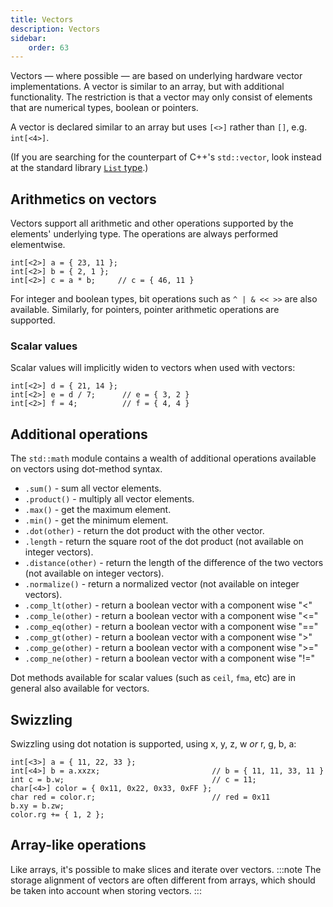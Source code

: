 ```yaml
---
title: Vectors
description: Vectors
sidebar:
    order: 63
---
```


Vectors &mdash; where possible &mdash; are based on underlying hardware vector implementations. A vector is similar to an array, but 
with additional functionality. The restriction is that a vector may only consist of elements that are numerical
types, boolean or pointers.

A vector is declared similar to an array but uses `[<>]` rather than `[]`, e.g. `int[<4>]`.

(If you are searching for the counterpart of C++'s `std::vector`, look instead at the standard
library [`List` type](/language-common/arrays/#dynamic-arrays-and-lists).)

## Arithmetics on vectors

Vectors support all arithmetic and other operations supported by the elements' underlying type. The operations are
always performed elementwise.

```c3
int[<2>] a = { 23, 11 };
int[<2>] b = { 2, 1 };
int[<2>] c = a * b;     // c = { 46, 11 }
```

For integer and boolean types, bit operations such as `^ | & << >>` are also available. Similarly, for pointers, pointer arithmetic operations are supported.

### Scalar values

Scalar values will implicitly widen to vectors when used with vectors:

```c3
int[<2>] d = { 21, 14 };
int[<2>] e = d / 7;      // e = { 3, 2 }
int[<2>] f = 4;          // f = { 4, 4 }
```

## Additional operations

The `std::math` module contains a wealth of additional operations available on vectors using dot-method syntax.

- `.sum()` - sum all vector elements.
- `.product()` - multiply all vector elements.
- `.max()` - get the maximum element.
- `.min()` - get the minimum element.
- `.dot(other)` - return the dot product with the other vector.
- `.length` - return the square root of the dot product (not available on integer vectors).
- `.distance(other)` - return the length of the difference of the two vectors (not available on integer vectors).
- `.normalize()` - return a normalized vector (not available on integer vectors).
- `.comp_lt(other)` - return a boolean vector with a component wise "<" 
- `.comp_le(other)` - return a boolean vector with a component wise "<="  
- `.comp_eq(other)` - return a boolean vector with a component wise "=="  
- `.comp_gt(other)` - return a boolean vector with a component wise ">"  
- `.comp_ge(other)` - return a boolean vector with a component wise ">="  
- `.comp_ne(other)` - return a boolean vector with a component wise "!="  

Dot methods available for scalar values (such as `ceil`, `fma`, etc) are in general also available for vectors.

## Swizzling

Swizzling using dot notation is supported, using x, y, z, w *or* r, g, b, a:

```c3
int[<3>] a = { 11, 22, 33 };
int[<4>] b = a.xxzx;                         // b = { 11, 11, 33, 11 }
int c = b.w;                                 // c = 11;
char[<4>] color = { 0x11, 0x22, 0x33, 0xFF };
char red = color.r;                          // red = 0x11
b.xy = b.zw;
color.rg += { 1, 2 };
```

## Array-like operations

Like arrays, it's possible to make slices and iterate over vectors. 
:::note
The storage alignment of vectors are often different from arrays, which should be taken into account when storing vectors.
:::
